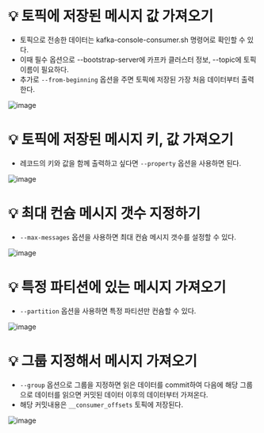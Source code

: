 # 💡 토픽에 저장된 메시지 값 가져오기

- 토픽으로 전송한 데이터는 kafka-console-consumer.sh 명령어로 확인할 수 있다.
- 이때 필수 옵션으로 --bootstrap-server에 카프카 클러스터 정보, --topic에 토픽 이름이 필요하다.
- 추가로 `--from-beginning` 옵션을 주면 토픽에 저장된 가장 처음 데이터부터 출력한다.

![image](https://github.com/user-attachments/assets/da0b6b6f-1225-4b02-a7fe-2e4701eedb01)

# 💡 토픽에 저장된 메시지 키, 값 가져오기

- 레코드의 키와 값을 함께 출력하고 싶다면 `--property` 옵션을 사용하면 된다.

![image](https://github.com/user-attachments/assets/fa1e43cc-0532-48e9-8245-9b6bbd46d6bd)

# 💡 최대 컨슘 메시지 갯수 지정하기

- `--max-messages` 옵션을 사용하면 최대 컨슘 메시지 갯수를 설정할 수 있다.

![image](https://github.com/user-attachments/assets/9edf5579-22ba-422e-b9ef-93d5c88fe2d0)

# 💡 특정 파티션에 있는 메시지 가져오기

- `--partition` 옵션을 사용하면 특정 파티션만 컨슘할 수 있다.

![image](https://github.com/user-attachments/assets/7f311d8a-1aab-4455-adf7-e4864982208d)

# 💡 그룹 지정해서 메시지 가져오기

- `--group` 옵션으로 그룹을 지정하면 읽은 데이터를 commit하여 다음에 해당 그룹으로 데이터를 읽으면 커밋된 데이터 이후의 데이터부터 가져온다.
- 해당 커밋내용은 `__consumer_offsets` 토픽에 저장된다.

![image](https://github.com/user-attachments/assets/725508fc-08a6-4587-a2ec-0dfd8aee0454)

